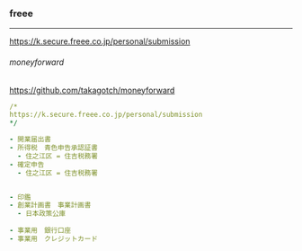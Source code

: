 ### freee
---
https://k.secure.freee.co.jp/personal/submission

###### moneyforward
https://github.com/takagotch/moneyforward


```.yml
/*
https://k.secure.freee.co.jp/personal/submission
*/

- 開業届出書
- 所得税　青色申告承認証書
  - 住之江区 = 住吉税務署
- 確定申告
  - 住之江区 = 住吉税務署


- 印鑑
- 創業計画書　事業計画書
  - 日本政策公庫
  
- 事業用　銀行口座
- 事業用　クレジットカード

```

```
```

```
```

